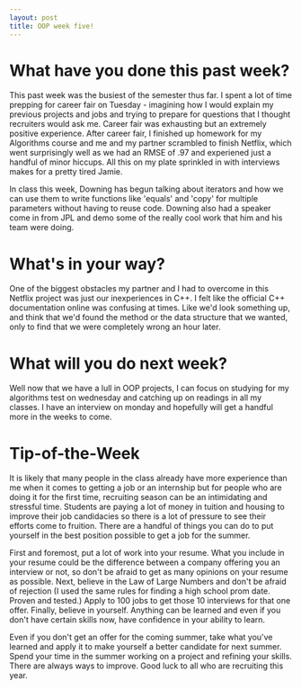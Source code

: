 ```yaml
---
layout: post
title: OOP week five!
---
```


# What have you done this past week?

This past week was the busiest of the semester thus far. I spent a lot of time prepping for career fair on Tuesday - imagining how I would explain my previous projects and jobs and trying to prepare for questions that I thought recruiters would ask me. Career fair was exhausting but an extremely positive experience. After career fair, I finished up homework for my Algorithms course and me and my partner scrambled to finish Netflix, which went surprisingly well as we had an RMSE of .97 and experiened just a handful of minor hiccups. All this on my plate sprinkled in with interviews makes for a pretty tired Jamie.

In class this week, Downing has begun talking about iterators and how we can use them to write functions like 'equals' and 'copy' for multiple parameters without having to reuse code. Downing also had a speaker come in from JPL and demo some of the really cool work that him and his team were doing.

# What's in your way?

One of the biggest obstacles my partner and I had to overcome in this Netflix project was just our inexperiences in C++. I felt like the official C++ documentation online was confusing at times. Like we'd look something up, and think that we'd found the method or the data structure that we wanted, only to find that we were completely wrong an hour later.

# What will you do next week?

Well now that we have a lull in OOP projects, I can focus on studying for my algorithms test on wednesday and catching up on readings in all my classes. I have an interview on monday and hopefully will get a handful more in the weeks to come. 

# Tip-of-the-Week

It is likely that many people in the class already have more experience than me when it comes to getting a job or an internship but for people who are doing it for the first time, recruiting season can be an intimidating and stressful time. Students are paying a lot of money in tuition and housing to improve their job candidacies so there is a lot of pressure to see their efforts come to fruition. There are a handful of things you can do to put yourself in the best position possible to get a job for the summer. 

First and foremost, put a lot of work into your resume. What you include in your resume could be the difference between a company offering you an interview or not, so don't be afraid to get as many opinions on your resume as possible. Next, believe in the Law of Large Numbers and don't be afraid of rejection (I used the same rules for finding a high school prom date. Proven and tested.) Apply to 100 jobs to get those 10 interviews for that one offer. Finally, believe in yourself. Anything can be learned and even if you don't have certain skills now, have confidence in your ability to learn.

Even if you don't get an offer for the coming summer, take what you've learned and apply it to make yourself a better candidate for next summer. Spend your time in the summer working on a project and refining your skills. There are always ways to improve. Good luck to all who are recruiting this year.

